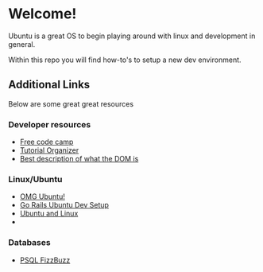 # Welcome!

Ubuntu is a great OS to begin playing around with linux and development in general.

Within this repo you will find how-to's to setup a new dev environment.

## Additional Links

Below are some great great resources

### Developer resources

* [Free code camp](https://www.freecodecamp.com)
* [Tutorial Organizer](https://hackr.io)
* [Best description of what the DOM is](https://www.youtube.com/watch?v=jW0tv2BnRoY)

### Linux/Ubuntu

* [OMG Ubuntu!](http://www.omgubuntu.co.uk/)
* [Go Rails Ubuntu Dev Setup](https://gorails.com/setup/ubuntu/16.04)
* [Ubuntu and Linux](http://www.linuxandubuntu.com/)
* [](https://linuxjourney.com/?utm_source=omgubuntu)

### Databases

* [PSQL FizzBuzz](https://hashrocket.com/blog/posts/understanding-common-table-expressions-with-fizzbuzz)
